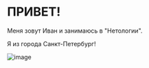# ПРИВЕТ!

Меня зовут Иван и занимаюсь в "Нетологии".

Я из города Санкт-Петербург!

![image](https://user-images.githubusercontent.com/124039366/217204923-52438ec8-5b72-4626-beab-84bf945791ee.png)

